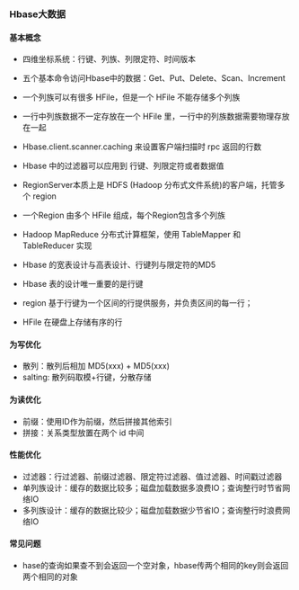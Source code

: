 ### Hbase大数据

#### 基本概念
- 四维坐标系统：行键、列族、列限定符、时间版本
- 五个基本命令访问Hbase中的数据：Get、Put、Delete、Scan、Increment
- 一个列族可以有很多 HFile，但是一个 HFile 不能存储多个列族
- 一行中列族数据不一定存放在一个 HFile 里，一行中的列族数据需要物理存放在一起
- Hbase.client.scanner.caching 来设置客户端扫描时 rpc 返回的行数
- Hbase 中的过滤器可以应用到 行键、列限定符或者数据值
- RegionServer本质上是 HDFS (Hadoop 分布式文件系统)的客户端，托管多个 region
- 一个Region 由多个 HFile 组成，每个Region包含多个列族
- Hadoop MapReduce 分布式计算框架，使用 TableMapper 和 TableReducer 实现

- Hbase 的宽表设计与高表设计、行键列与限定符的MD5
- Hbase 表的设计唯一重要的是行键
- region 基于行键为一个区间的行提供服务，并负责区间的每一行；
- HFile 在硬盘上存储有序的行

#### 为写优化
- 散列：散列后相加 MD5(xxx) + MD5(xxx)
- salting: 散列码取模+行键，分散存储

#### 为读优化
- 前缀：使用ID作为前缀，然后拼接其他索引
- 拼接：关系类型放置在两个 id 中间

####  性能优化
- 过滤器：行过滤器、前缀过滤器、限定符过滤器、值过滤器、时间戳过滤器
- 单列族设计：缓存的数据比较多；磁盘加载数据多浪费IO；查询整行时节省网络IO
- 多列族设计：缓存的数据比较少；磁盘加载数据少节省IO；查询整行时浪费网络IO

#### 常见问题
- hase的查询如果查不到会返回一个空对象，hbase传两个相同的key则会返回两个相同的对象